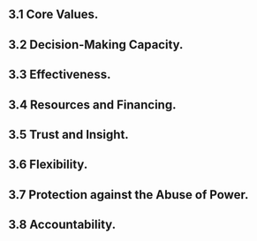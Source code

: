 
## 3.1 Core Values.

## 3.2 Decision-Making Capacity.

## 3.3 Effectiveness.

## 3.4 Resources and Financing.

## 3.5 Trust and Insight.

## 3.6 Flexibility.

## 3.7 Protection against the Abuse of Power.

## 3.8 Accountability.

